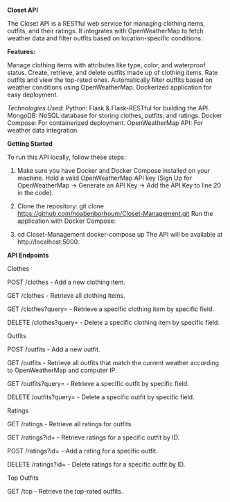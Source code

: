 **Closet API**

The Closet API is a RESTful web service for managing clothing items, outfits, and their ratings. It integrates with OpenWeatherMap to fetch weather data and filter outfits based on location-specific conditions.



**Features:**

Manage clothing items with attributes like type, color, and waterproof status. Create, retrieve, and delete outfits made up of clothing items. Rate outfits and view the top-rated ones. Automatically filter outfits based on weather conditions using OpenWeatherMap. Dockerized application for easy deployment.

*Technologies Used*:
Python: Flask & Flask-RESTful for building the API. MongoDB: NoSQL database for storing clothes, outfits, and ratings. Docker Compose: For containerized deployment. OpenWeatherMap API: For weather data integration.



**Getting Started**

To run this API locally, follow these steps:

1. Make sure you have Docker and Docker Compose installed on your machine.
Hold a valid OpenWeatherMap API key (Sign Up for OpenWeatherMap -> Generate an API Key -> Add the API Key to line 20 in the code).

2. Clone the repository: git clone https://github.com/noabenborhoum/Closet-Management.git
Run the application with Docker Compose:

3. cd Closet-Management docker-compose up The API will be available at http://localhost:5000.




**API Endpoints**

Clothes

POST /clothes - Add a new clothing item.

GET /clothes - Retrieve all clothing items.

GET /clothes?query= - Retrieve a specific clothing item by specific field.

DELETE /clothes?query= - Delete a specific clothing item by specific field.

Outfits

POST /outfits - Add a new outfit.

GET /outfits - Retrieve all outfits that match the current weather according to OpenWeatherMap and computer IP.

GET /outfits?query= - Retrieve a specific outfit by specific field.

DELETE /outfits?query= - Delete a specific outfit by specific field.

Ratings

GET /ratings - Retrieve all ratings for outfits.

GET /ratings?id= - Retrieve ratings for a specific outfit by ID.

POST /ratings?id= - Add a rating for a specific outfit.

DELETE /ratings?id= - Delete ratings for a specific outfit by ID.

Top Outfits

GET /top - Retrieve the top-rated outfits.
